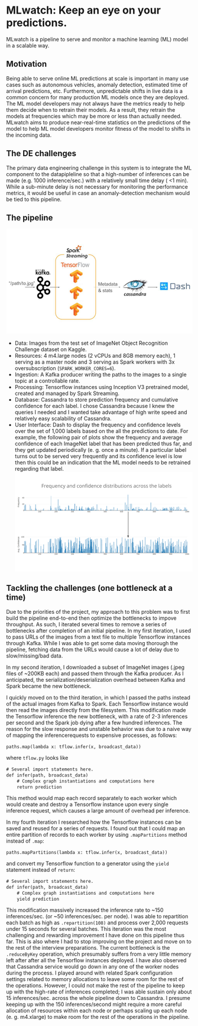 # MLwatch: Keep an eye on your predictions.  

MLwatch is a pipeline to serve and monitor a machine learning (ML) model in a scalable way.

## Motivation
Being able to serve online ML predictions at scale is important in many use cases such as autonomous vehicles, anomaly detection, estimated time of arrival predictions, etc. 
Furthermore, unpredictable shifts in live data is a common concern for many production ML models once they are deployed. 
The ML model developers may not always have the metrics ready to help them decide when to retrain their models. 
As a result, they retrain the models at frequencies which may be more or less than actually needed. 
MLwatch aims to produce near-real-time statistics on the predictions of the model to help ML model developers monitor fitness of the model to shifts in the incoming data.

## The DE challenges

The primary data engineering challenge in this system is to integrate the ML component to the datapipleline so that a high-number of inferences can be made (e.g. 1000 inference/sec.) with a relatively small time delay ( <1 min). 
While a sub-minute delay is not necessary for monitoring the performance metrics, it would be useful in case an anomaly-detection mechanism would be tied to this pipeline. 

## The pipeline

![The architecture](./visuals/arch.jpg)

* Data: Images from the test set of ImageNet Object Recognition Challenge dataset on Kaggle.
* Resources: 4 m4.large nodes (2 vCPUs and 8GB memory each), 1 serving as a master node and 3 serving as Spark workers with 3x oversubscription (`SPARK_WORKER_CORES=6`).  
* Ingestion: A Kafka producer writing the paths to the images to a single topic at a controllable rate.
* Processing: Tensorflow instances using Inception V3 pretrained model, created and managed by Spark Streaming. 
* Database: Cassandra to store prediction frequency and cumulative confidence for each label.
I chose Cassandra because I knew the queries I needed and I wanted take advantage of high write speed and relatively easy scalability of Cassandra. 
* User Interface: Dash to display the frequency and confidence levels over the set of 1,000 labels based on the all the predictions to date.
For example, the following pair of plots show the frequency and average confidence of each ImageNet label that has been predicted thus far, and they get updated periodically  (e. g. once a minute).
If a particular label turns out to be served very frequently and its confidence level is low then this could be an indication that the ML model needs to be retrained regarding that label. 
![The plots](./visuals/ui.png)

## Tackling the challenges (one bottleneck at a time)

Due to the priorities of the project, my approach to this problem was to first build the pipeline end-to-end then optimize the bottlenecks to impove throughput. 
As such, I iterated several times to remove a series of bottlenecks after completion of an initial pipeline.
In my first iteration, I used to pass URLs of the images from a text file to multiple Tensorflow instances through Kafka.
While I was able to get some data moving thorough the pipeline, fetching data from the URLs would cause a lot of delay due to slow/missing/bad data.

In my second iteration, I downloaded a subset of ImageNet images (.jpeg files of ~200KB each) and passed them through the Kafka producer.
As I anticipated, the serialization/deserialization overhead between Kafka and Spark became the new bottleneck.

I quickly moved on to the third iteration, in which I passed the paths instead of the actual images from Kafka to Spark.
Each Tensorflow instance would then read the images directly from the filesystem.
This modification made the Tensorflow inference the new bottleneck, with a rate of 2-3 inferences per second and the Spark job dying after a few hundred inferences.
The reason for the slow response and unstable behavior was due to a naive way of mapping the inferencerequests to expensive processes, as follows:
```
paths.map(lambda x: tflow.infer(x, broadcast_data))
```
where `tflow.py` looks like

```
# Several import statements here.
def infer(path, broadcast_data)
    # Complex graph instantiations and computations here
    return prediction
```
This method would map each record separately to each worker which would create and destroy a Tensorflow instance upon every single inference request, which causes a large amount of overhead per inference.

In my fourth iteration I researched how the Tensorflow instances can be saved and reused for a series of requests.
I found out that I could map an entire partition of records to each worker by using `.mapPartitions` method instead of `.map`:

```
paths.mapPartitions(lambda x: tflow.infer(x, broadcast_data))
```
and convert my Tensorflow function to a generator using the `yield` statement instead of `return`:

```
# Several import statements here.
def infer(path, broadcast_data)
    # Complex graph instantiations and computations here
    yield prediction
```

This modification massively increased the inference rate to ~150 inferences/sec. (or ~50 inferences/sec. per node).
I was able to repartition each batch as high as `.repartition(108)` and process over 2,000 requests under 15 seconds for several batches.
This iteration was the most challenging and rewarding improvement I have done on this pipeline thus far.
This is also where I had to stop improving on the project and move on to the rest of the interview preparations. 
The current bottleneck is the `.reduceByKey` operation, which presumably suffers from a very little memory left after after all the Tensorflow instances deployed.
I have also observed that Cassandra service would go down in any one of the worker nodes during the process. 
I played around with related Spark configuration settings related to memory allocations to leave some room for the rest of the operations. 
However, I could not make the rest of the pipeline to keep up with the high-rate of inferences completed; I was able sustain only about 15 inferences/sec. across the whole pipeline down to Cassandra. 
I presume keeping up with the 150 inferences/second might require a more careful allocation of resources within each node or perhaps scaling up each node (e. g. m4.xlarge) to make room for the rest of the operations in the pipeline.

